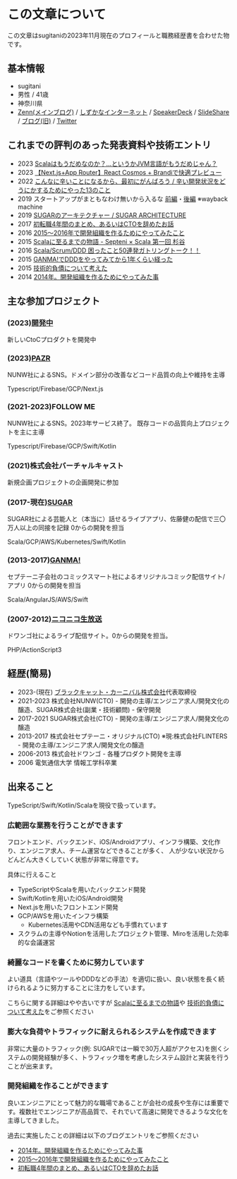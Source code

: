 # この文章について

この文章はsugitaniの2023年11月現在のプロフィールと職務経歴書を合わせた物です。

## 基本情報

- sugitani
- 男性 / 41歳
- 神奈川県
- [Zenn(メインブログ)](https://zenn.dev/sugitani) / [しずかなインターネット](https://sizu.me/sugitani) / [SpeakerDeck](https://speakerdeck.com/sugitani) / [SlideShare](https://www.slideshare.net/yasuyukisugitani/presentations) / [ブログ(旧)](https://sugitani.hatenablog.com/) / [Twitter](https://twitter.com/sugitani) 

## これまでの評判のあった発表資料や技術エントリ

- 2023 [Scalaはもうだめなのか？…というかJVM言語がもうだめじゃん？](https://sizu.me/sugitani/posts/i2xm9z9u5xk3)
- 2023 [【Next.js+App Router】React Cosmos + Brandiで快適プレビュー](https://zenn.dev/nunw/articles/c4ba230728c46a)
- 2022 [こんなに辛いことになるから、最初にがんばろう / 辛い開発状況をどうにかするためにやった13のこと](https://zenn.dev/sugitani/articles/dc159095869ff1)
- 2019 スタートアップがまともなわけ無いから入るな [前編](https://mynavi-agent.jp/it/geekroid/2019/08/sugar-1.html)・[後編](https://web.archive.org/web/20220418120227/https://mynavi-agent.jp/it/geekroid/2019/08/sugar-2.html) ※wayback machine
- 2019 [SUGARのアーキテクチャー / SUGAR ARCHITECTURE](https://speakerdeck.com/sugitani/sugar-architecture-20190425)
- 2017 [初転職4年間のまとめ、あるいはCTOを辞めたお話](https://sugitani.hatenablog.com/entry/2017/10/01/122714)
- 2016 [2015〜2016年で開発組織を作るためにやってみたこと](https://blog.flinters.co.jp/entry/2016/08/22/152549)
- 2015 [Scalaに至るまでの物語 - Septeni × Scala 第一回 杉谷](https://www.slideshare.net/yasuyukisugitani/septeni-scala)
- 2016 [Scala/Scrum/DDD 困ったこと50連発ガトリングトーク！！](https://www.slideshare.net/yasuyukisugitani/scalascrumdddgatlingtalk)
- 2015 [GANMA!でDDDをやってみてから1年くらい経った](https://www.slideshare.net/yasuyukisugitani/septeni-scala3)
- 2015 [技術的負債について考えた](https://sugitani.hatenablog.com/entry/2015/05/23/205714)
- 2014 [2014年。開発組織を作るためにやってみた事](https://blog.flinters.co.jp/entry/20141231/1419955978) 

## 主な参加プロジェクト

### (2023)[開発中](https://bcc.cc)

新しいCtoCプロダクトを開発中

### (2023)[PAZR](https://pazr.jp)

NUNW社によるSNS。ドメイン部分の改善などコード品質の向上や維持を主導

Typescript/Firebase/GCP/Next.js

### (2021-2023)FOLLOW ME

NUNW社によるSNS。2023年サービス終了。 既存コードの品質向上プロジェクトを主に主導

Typescript/Firebase/GCP/Swift/Kotlin

### (2021)株式会社バーチャルキャスト

新規企画プロジェクトの企画開発に参加

### (2017-現在)[SUGAR](https://apps.apple.com/app/id1395793196)

SUGAR社による芸能人と（本当に）話せるライブアプリ、佐藤健の配信で三〇万人以上の同接を記録
0からの開発を担当

Scala/GCP/AWS/Kubernetes/Swift/Kotlin

### (2013-2017)[GANMA!](https://ganma.jp/)

セプテーニ子会社のコミックスマート社によるオリジナルコミック配信サイト/アプリ
0からの開発を担当

Scala/AngularJS/AWS/Swift

### (2007-2012)[ニコニコ生放送](https://live.nicovideo.jp/)

ドワンゴ社によるライブ配信サイト。0からの開発を担当。

PHP/ActionScript3

## 経歴(簡易)

- 2023-(現在) [ブラックキャット・カーニバル株式会社](https://bcc.cc/corporate/)代表取締役
- 2021-2023 株式会社NUNW(CTO) - 開発の主導/エンジニア求人/開発文化の醸造、SUGAR株式会社(副業・技術顧問) - 保守開発
- 2017-2021 SUGAR株式会社(CTO) - 開発の主導/エンジニア求人/開発文化の醸造
- 2013-2017 株式会社セプテーニ・オリジナル(CTO) ※現:株式会社FLINTERS - 開発の主導/エンジニア求人/開発文化の醸造
- 2006-2013 株式会社ドワンゴ - 各種プロダクト開発を主導
- 2006 電気通信大学 情報工学科卒業

## 出来ること

TypeScript/Swift/Kotlin/Scalaを現役で扱っています。

### 広範囲な業務を行うことができます

フロントエンド、バックエンド、iOS/Androidアプリ、インフラ構築、文化作り、エンジニア求人、チーム運営などできることが多く、
人が少ない状況からどんどん大きくしていく状態が非常に得意です。

具体に行えること

- TypeScriptやScalaを用いたバックエンド開発
- Swift/Kotlinを用いたiOS/Android開発
- Next.jsを用いたフロントエンド開発
- GCP/AWSを用いたインフラ構築
  - Kubernetes活用やCDN活用なども手慣れています
- スクラムの主導やNotionを活用したプロジェクト管理、Miroを活用した効率的な会議運営

### 綺麗なコードを書くために努力しています

よい道具（言語やツールやDDDなどの手法）を適切に扱い、良い状態を長く続けられるように努力することに注力をしています。

こちらに関する詳細はやや古いですが [Scalaに至るまでの物語](https://www.slideshare.net/yasuyukisugitani/septeni-scala)や
[技術的負債について考えた](https://sugitani.hatenablog.com/entry/2015/05/23/205714)をご参照ください

### 膨大な負荷やトラフィックに耐えられるシステムを作成できます

非常に大量のトラフィック(例: SUGARでは一瞬で30万人超がアクセス)を捌くシステムの開発経験が多く、トラフィック増を考慮したシステム設計と実装を行うことが出来ます。

### 開発組織を作ることができます

良いエンジニアにとって魅力的な職場であることが会社の成長や生存には重要です。複数社でエンジニアが高品質で、それでいて高速に開発できるような文化を主導してきました。

過去に実施したことの詳細は以下のブログエントリをご参照ください

- [2014年。開発組織を作るためにやってみた事](https://blog.flinters.co.jp/entry/20141231/1419955978) 
- [2015〜2016年で開発組織を作るためにやってみたこと](https://blog.flinters.co.jp/entry/2016/08/22/152549) 
- [初転職4年間のまとめ、あるいはCTOを辞めたお話](https://sugitani.hatenablog.com/entry/2017/10/01/122714)
